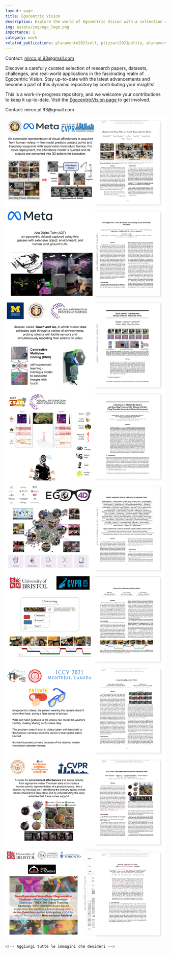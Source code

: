 ```yaml
---
layout: page
title: Egocentric Vision
description: Explore the world of Egocentric Vision with a collection of research papers, datasets, challenges, and practical applications.
img: assets/img/ego_logo.png
importance: 1
category: work
related_publications: planamente2021self, plizzari2021polito, planamente2019leveraging, planamente2022domain, plizzari2022e2, plananamente2022test, planamente2022polito, goletto2023bringing, neubert2023lcmv, peirone2022test, planamente2023multi
---
```




Contact: mirco.pl.93@gmail.com

 <div class="row">
        <p>Discover a carefully curated selection of research papers, datasets, challenges, and real-world applications in the fascinating realm of Egocentric Vision. Stay up-to-date with the latest advancements and become a part of this dynamic repository by contributing your insights!</p>
        <p>This is a work-in-progress repository, and we welcome your contributions to keep it up-to-date. Visit the <a href="https://egocentricvision.github.io/EgocentricVision/" target="_blank">EgocentricVision page </a> to get involved.</p>
        <p class="contact">Contact: mirco.pl.93@gmail.com</p>
    </div>

<div class="row">
    <div><img src="/assets/img/egocentric_vision_image/egovideo_to_robot.png" alt="Immagine 2023" class="carousel-image"></div>
    <div><img src="/assets/img/egocentric_vision_image/ProjectAria.png" alt="Immagine 2023" class="carousel-image"></div>
    <div><img src="/assets/img/egocentric_vision_image/TouchAndGo.png" alt="Immagine nips22" class="carousel-image"></div>
    <div><img src="/assets/img/egocentric_vision_image/ActionSense.png" alt="Immagine nips22" class="carousel-image"></div>
    <div><img src="/assets/img/egocentric_vision_image/ego4d.png" alt="Immagine cvpr22" class="carousel-image"></div>
    <div><img src="/assets/img/egocentric_vision_image/UnweaveNet.png" alt="Immagine cvpr22" class="carousel-image"></div>
    <div><img src="/assets/img/egocentric_vision_image/EgoPrivacy.png" alt="Immagine iccv21" class="carousel-image"></div>
    <div><img src="/assets/img/egocentric_vision_image/Egotopo.png" alt="Immagine cvpr20" class="carousel-image"></div>
    <div><img src="/assets/img/egocentric_vision_image/EK.png" alt="Immagine eccv18" class="carousel-image"></div>
    <!--EGOTOPO -->
    <!--Ego4d -->
    <!--EK challenge -->

    <!-- Aggiungi tutte le immagini che desideri -->
</div>


